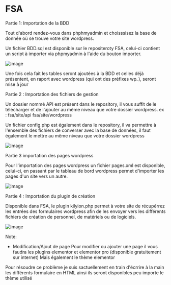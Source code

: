 # FSA

Partie 1: Importation de la BDD


Tout d'abord rendez-vous dans phphmyadmin et choisssisez la base de donnée où se trouve votre site wordpress.

Un fichier BDD.sql est disponible sur le repositeroty FSA, celui-ci contient un script à importer via phpmyadmin à l'aide du bouton importer.

![image](https://user-images.githubusercontent.com/93580066/179716973-924d51ad-2715-47fd-89ad-408f10fea1de.png)

Une fois cela fait les tables seront ajoutées à la BDD et celles déjà présentent, en raport avec wordpress (qui ont des préfixes wp_), seront mise à jour


Partie 2 : Importation des fichiers de gestion


Un dossier nommé API est présent dans le repository, il vous suffit de le télécharger et de l'ajouter au même niveau que votre dossier wordpress.
ex : fsa/site/api     fsa/site/wordpress

Un fichier config.php est également dans le repository, il va permettre à l'ensemble des fichiers de converser avec la base de données, il faut également le mettre
au même niveau que votre dossier wordpress

![image](https://user-images.githubusercontent.com/93580066/179718414-4263dcb5-a4af-447a-897a-9562829eb4e2.png)



Partie 3 importation des pages wordpress

Pour l'importation des pages wordpress un fichier pages.xml est disponible, celui-ci, en passant par le tableau de bord wordpress permet d'importer les pages d'un site vers un autre.

![image](https://user-images.githubusercontent.com/93580066/179720794-1736c79b-54e6-4f0a-8308-6cce8f1902ea.png)



Partie 4 : Importation du plugin de création

Disponible dans FSA, le plugin kilyion.php permet à votre site de récupérrez les entrées des formulaires wordpress afin de les envoyer vers les différents fichiers de création de personnel, de matériels ou de logiciels.

![image](https://user-images.githubusercontent.com/93580066/179722549-493d2cfc-2627-47eb-ae2d-9797344c33cd.png)




Note: 

- Modification/Ajout de page
  Pour modifier ou ajouter une page il vous faudra les plugins elementor et elementor pro (disponible gratuitement sur internet)
  Mais également le thème elementor
  
Pour résoudre ce problème je suis sactuellement en train d'écrrire à la main les différents formulaire en HTML ainsi ils seront disponibles peu importe le thème utilisé
